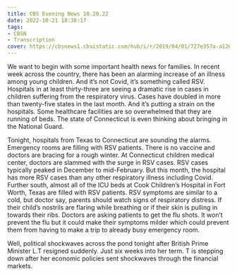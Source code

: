 ```yaml
---
title: CBS Evening News 10.20.22
date: 2022-10-21 18:38:17
tags:
- CBSN
- Transcription
cover: https://cbsnews1.cbsistatic.com/hub/i/r/2019/04/01/727e357a-a126-4138-a2c5-4d3222669d57/thumbnail/640x360/3ff2761028dc5c65cc4f07acd54bcd5c/cbsn2-logo-1920x1080.jpg
---
```

We want to begin with some important health news for families. In recent week across the country, there has been an alarming increase of an illness among young children. And it’s not Covid, it’s something called RSV. Hospitals in at least thirty-three are seeing a dramatic rise in cases in children suffering from the respiratory virus. Cases have doubled in more than twenty-five states in the last month. And it’s putting a strain on the hospitals. Some healthcare facilities are so overwhelmed that they are running of beds. The state of Connecticut is even thinking about bringing in the National Guard. 

Tonight, hospitals from Texas to Connecticut are sounding the alarms. Emergency rooms are filling with RSV patients. There is no vaccine and doctors are bracing for a rough winter. At Connecticut children medical center, doctors are slammed with the surge in RSV cases. RSV cases typically peaked in December to mid-February. But this month, the hospital has more RSV cases than any other respiratory illness including Covid. Further south, almost all of the ICU beds at Cook Children’s Hospital in Fort Worth, Texas are filled with RSV patients. RSV symptoms are similar to a cold, but doctor say, parents should watch signs of respiratory distress. If their child’s nostrils are flaring while breathing or if their skin is pulling in towards their ribs. Doctors are asking patients to get the flu shots. It won’t prevent the flu but it could make their symptoms milder which could prevent them from having to make a trip to already busy emergency room.

Well, political shockwaves across the pond tonight after British Prime Minister L.T resigned suddenly. Just six weeks into her term. T is stepping down after her economic policies sent shockwaves through the financial markets. 
